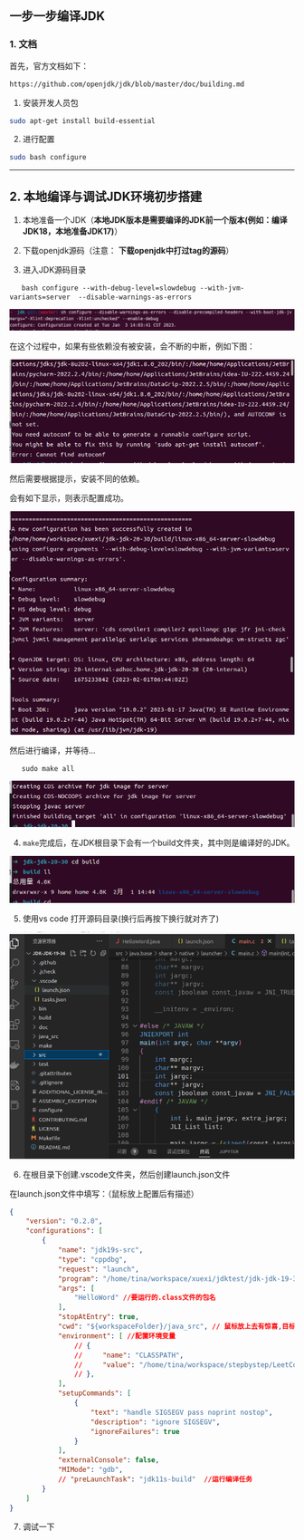 ## 一步一步编译JDK

### 1. 文档

首先，官方文档如下：

```bash
https://github.com/openjdk/jdk/blob/master/doc/building.md
```

1. 安装开发人员包

```bash
sudo apt-get install build-essential
```

2. 进行配置

```bash
sudo bash configure
```

------

## 2. 本地编译与调试JDK环境初步搭建

1. 本地准备一个JDK（**本地JDK版本是需要编译的JDK前一个版本(例如：编译JDK18，本地准备JDK17)**）

2. 下载openjdk源码（注意： **下载openjdk中打过tag的源码**）

3. 进入JDK源码目录

```shell
   bash configure --with-debug-level=slowdebug --with-jvm-variants=server  --disable-warnings-as-errors
```

![](../../assets/2023-01-03-14-06-55-image.png)

   在这个过程中，如果有些依赖没有被安装，会不断的中断，例如下图：

![](../../assets/2023-02-01-14-46-24-image.png)

   然后需要根据提示，安装不同的依赖。

   会有如下显示，则表示配置成功。

![](../../assets/2023-02-01-14-48-39-image.png)

   然后进行编译，并等待...

```shell
   sudo make all
```

![](../../assets/2023-02-01-14-51-06-image.png)

4. `make`完成后，在JDK根目录下会有一个build文件夹，其中则是编译好的JDK。

![](../../assets/2023-02-01-14-53-14-image.png)

5. 使用vs code 打开源码目录(换行后再按下换行就对齐了)

![](../../assets/2023-01-04-09-31-57-image.png)

6. 在根目录下创建.vscode文件夹，然后创建launch.json文件

在launch.json文件中填写：（鼠标放上配置后有描述）

```json
{
    "version": "0.2.0",
    "configurations": [
        {
            "name": "jdk19s-src",
            "type": "cppdbg",
            "request": "launch",
            "program": "/home/tina/workspace/xuexi/jdktest/jdk-jdk-19-36/build/linux-x86_64-server-slowdebug/jdk/bin/java", //要运行的目标程序
            "args": [
                "HelloWord" //要运行的.class文件的包名
            ],
            "stopAtEntry": true,
            "cwd": "${workspaceFolder}/java_src", // 鼠标放上去有惊喜,目标的工作目录
            "environment": [ //配置环境变量
                // {
                //     "name": "CLASSPATH",
                //     "value": "/home/tina/workspace/stepbystep/LeetCode/HelloWorld/out/production"
                // },
            ],
            "setupCommands": [
                {
                    "text": "handle SIGSEGV pass noprint nostop", 
                    "description": "ignore SIGSEGV", 
                    "ignoreFailures": true 
                }
            ],
            "externalConsole": false,
            "MIMode": "gdb",
            // "preLaunchTask": "jdk11s-build"  //运行编译任务
        }
    ]
}
```

7. 调试一下

